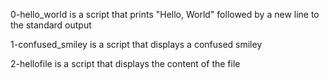 0-hello_world is a script that prints "Hello, World" followed by a new line to the standard output

1-confused_smiley is a script that displays a confused smiley

2-hellofile is a script that displays the content of the file
